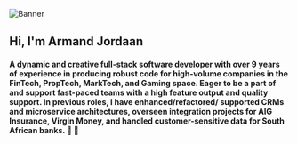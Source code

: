 ![Banner](https://github.com/ArmandJ77/ArmandJ77/blob/main/images/banner.jpg?raw=true)

## Hi, I'm Armand Jordaan

#### A dynamic and creative full-stack software developer with over 9 years of experience in producing robust code for high-volume companies in the FinTech, PropTech, MarkTech, and Gaming space. Eager to be a part of and support fast-paced teams with a high feature output and quality support. In previous roles, I have enhanced/refactored/ supported CRMs and microservice architectures, overseen integration projects for AIG Insurance, Virgin Money, and handled customer-sensitive data for South African banks. :rocket: :bank:
